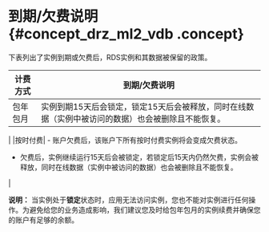 # 到期/欠费说明 {#concept_drz_ml2_vdb .concept}

下表列出了实例到期或欠费后，RDS实例和其数据被保留的政策。

|计费方式|到期/欠费说明|
|----|-------|
|包年包月| 实例到期15天后会锁定，锁定15天后会被释放，同时在线数据（实例中被访问的数据）也会被删除且不能恢复。

 |
|按时付费| -   账户欠费后，该账户下所有按时付费实例将会变成欠费状态。

-   欠费后，实例继续运行15天后会被锁定，若锁定后15天内仍然欠费，实例会被释放，同时在线数据（实例中被访问的数据）也会被删除且不能恢复。


 |

**说明：** 当实例处于**锁定**状态时，应用无法访问实例，您也不能对实例进行任何操作。为避免给您的业务造成影响，我们建议您及时给包年包月的实例续费并确保您的账户有足够的余额。


